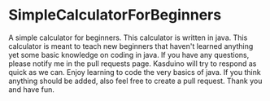 # SimpleCalculatorForBeginners
A simple calculator for beginners. This calculator is written in java. This calculator is meant to teach new beginners that haven't learned anything yet some basic knowledge on coding in java. If you have any questions, please notify me in the pull requests page. Kasduino will try to respond as quick as we can. Enjoy learning to code the very basics of java. If you think anything should be added, also feel free to create a pull request. Thank you and have fun.
